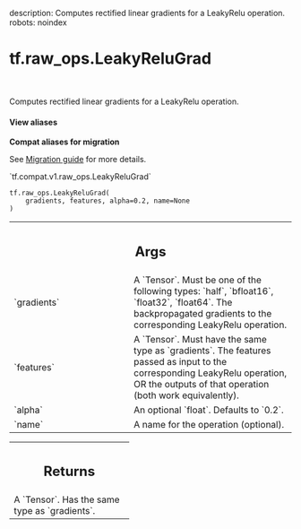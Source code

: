 description: Computes rectified linear gradients for a LeakyRelu operation.
robots: noindex

# tf.raw_ops.LeakyReluGrad

<!-- Insert buttons and diff -->

<table class="tfo-notebook-buttons tfo-api nocontent" align="left">

</table>



Computes rectified linear gradients for a LeakyRelu operation.


<section class="expandable">
  <h4 class="showalways">View aliases</h4>
  <p>
<b>Compat aliases for migration</b>
<p>See
<a href="https://www.tensorflow.org/guide/migrate">Migration guide</a> for
more details.</p>
<p>`tf.compat.v1.raw_ops.LeakyReluGrad`</p>
</p>
</section>

<pre class="devsite-click-to-copy prettyprint lang-py tfo-signature-link">
<code>tf.raw_ops.LeakyReluGrad(
    gradients, features, alpha=0.2, name=None
)
</code></pre>



<!-- Placeholder for "Used in" -->


<!-- Tabular view -->
 <table class="responsive fixed orange">
<colgroup><col width="214px"><col></colgroup>
<tr><th colspan="2"><h2 class="add-link">Args</h2></th></tr>

<tr>
<td>
`gradients`<a id="gradients"></a>
</td>
<td>
A `Tensor`. Must be one of the following types: `half`, `bfloat16`, `float32`, `float64`.
The backpropagated gradients to the corresponding LeakyRelu operation.
</td>
</tr><tr>
<td>
`features`<a id="features"></a>
</td>
<td>
A `Tensor`. Must have the same type as `gradients`.
The features passed as input to the corresponding LeakyRelu operation,
OR the outputs of that operation (both work equivalently).
</td>
</tr><tr>
<td>
`alpha`<a id="alpha"></a>
</td>
<td>
An optional `float`. Defaults to `0.2`.
</td>
</tr><tr>
<td>
`name`<a id="name"></a>
</td>
<td>
A name for the operation (optional).
</td>
</tr>
</table>



<!-- Tabular view -->
 <table class="responsive fixed orange">
<colgroup><col width="214px"><col></colgroup>
<tr><th colspan="2"><h2 class="add-link">Returns</h2></th></tr>
<tr class="alt">
<td colspan="2">
A `Tensor`. Has the same type as `gradients`.
</td>
</tr>

</table>

